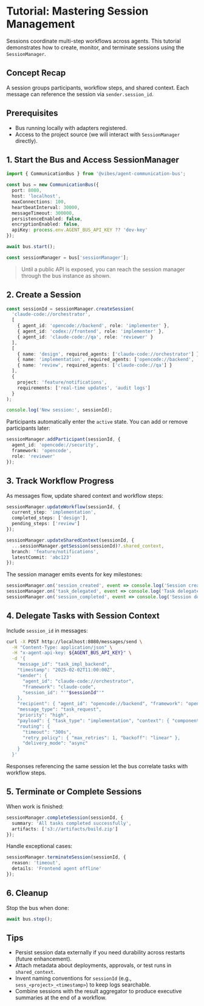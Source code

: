 # Tutorial: Mastering Session Management

Sessions coordinate multi-step workflows across agents. This tutorial demonstrates how to create, monitor, and terminate sessions using the `SessionManager`.

## Concept Recap

A session groups participants, workflow steps, and shared context. Each message can reference the session via `sender.session_id`.

## Prerequisites

- Bus running locally with adapters registered.
- Access to the project source (we will interact with `SessionManager` directly).

## 1. Start the Bus and Access SessionManager

```ts
import { CommunicationBus } from '@vibes/agent-communication-bus';

const bus = new CommunicationBus({
  port: 8080,
  host: 'localhost',
  maxConnections: 100,
  heartbeatInterval: 30000,
  messageTimeout: 300000,
  persistenceEnabled: false,
  encryptionEnabled: false,
  apiKey: process.env.AGENT_BUS_API_KEY ?? 'dev-key'
});

await bus.start();

const sessionManager = bus['sessionManager'];
```

> Until a public API is exposed, you can reach the session manager through the bus instance as shown.

## 2. Create a Session

```ts
const sessionId = sessionManager.createSession(
  'claude-code://orchestrator',
  [
    { agent_id: 'opencode://backend', role: 'implementer' },
    { agent_id: 'codex://frontend', role: 'implementer' },
    { agent_id: 'claude-code://qa', role: 'reviewer' }
  ],
  [
    { name: 'design', required_agents: ['claude-code://orchestrator'] },
    { name: 'implementation', required_agents: ['opencode://backend', 'codex://frontend'] },
    { name: 'review', required_agents: ['claude-code://qa'] }
  ],
  {
    project: 'feature/notifications',
    requirements: ['real-time updates', 'audit logs']
  }
);

console.log('New session:', sessionId);
```

Participants automatically enter the `active` state. You can add or remove participants later:

```ts
sessionManager.addParticipant(sessionId, {
  agent_id: 'opencode://security',
  framework: 'opencode',
  role: 'reviewer'
});
```

## 3. Track Workflow Progress

As messages flow, update shared context and workflow steps:

```ts
sessionManager.updateWorkflow(sessionId, {
  current_step: 'implementation',
  completed_steps: ['design'],
  pending_steps: ['review']
});

sessionManager.updateSharedContext(sessionId, {
  ...sessionManager.getSession(sessionId)?.shared_context,
  branch: 'feature/notifications',
  latestCommit: 'abc123'
});
```

The session manager emits events for key milestones:

```ts
sessionManager.on('session_created', event => console.log('Session created', event.sessionId));
sessionManager.on('task_delegated', event => console.log('Task delegated', event));
sessionManager.on('session_completed', event => console.log('Session done', event.sessionId));
```

## 4. Delegate Tasks with Session Context

Include `session_id` in messages:

```bash
curl -X POST http://localhost:8080/messages/send \
  -H "Content-Type: application/json" \
  -H "x-agent-api-key: ${AGENT_BUS_API_KEY}" \
  -d '{
    "message_id": "task_impl_backend",
    "timestamp": "2025-02-02T11:00:00Z",
    "sender": {
      "agent_id": "claude-code://orchestrator",
      "framework": "claude-code",
      "session_id": "'"$sessionId"'"
    },
    "recipient": { "agent_id": "opencode://backend", "framework": "opencode" },
    "message_type": "task_request",
    "priority": "high",
    "payload": { "task_type": "implementation", "context": { "component": "notification-service" } },
    "routing": {
      "timeout": "300s",
      "retry_policy": { "max_retries": 1, "backoff": "linear" },
      "delivery_mode": "async"
    }
  }'
```

Responses referencing the same session let the bus correlate tasks with workflow steps.

## 5. Terminate or Complete Sessions

When work is finished:

```ts
sessionManager.completeSession(sessionId, {
  summary: 'All tasks completed successfully',
  artifacts: ['s3://artifacts/build.zip']
});
```

Handle exceptional cases:

```ts
sessionManager.terminateSession(sessionId, {
  reason: 'timeout',
  details: 'Frontend agent offline'
});
```

## 6. Cleanup

Stop the bus when done:

```ts
await bus.stop();
```

## Tips

- Persist session data externally if you need durability across restarts (future enhancement).
- Attach metadata about deployments, approvals, or test runs in `shared_context`.
- Invent naming conventions for `sessionId` (e.g., `sess_<project>_<timestamp>`) to keep logs searchable.
- Combine sessions with the result aggregator to produce executive summaries at the end of a workflow.
